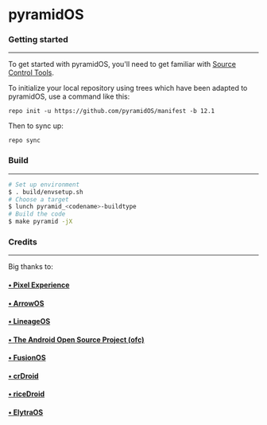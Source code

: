 pyramidOS
===========

### Getting started ###
---------------

To get started with pyramidOS, you'll need to get familiar with [Source Control Tools](https://source.android.com/setup/develop).

To initialize your local repository using trees which have been adapted to pyramidOS, use a command like this:
```
repo init -u https://github.com/pyramidOS/manifest -b 12.1
```
Then to sync up:
```
repo sync
```

### Build ###
---------------

```bash
# Set up environment
$ . build/envsetup.sh
# Choose a target
$ lunch pyramid_<codename>-buildtype
# Build the code
$ make pyramid -jX
```

### Credits ###
---------------

Big thanks to:
#### [• Pixel Experience](https://github.com/PixelExperience)
#### [• ArrowOS](https://github.com/ArrowOS)
#### [• LineageOS](https://github.com/LineageOS)
#### [• The Android Open Source Project (ofc)](https://source.android.com/)
#### [• FusionOS](https://github.com/FusionOS)
#### [• crDroid](https://github.com/crdroidandroid)
#### [• riceDroid](https://github.com/ricedroid)
#### [• ElytraOS](https://github.com/elytraos)
